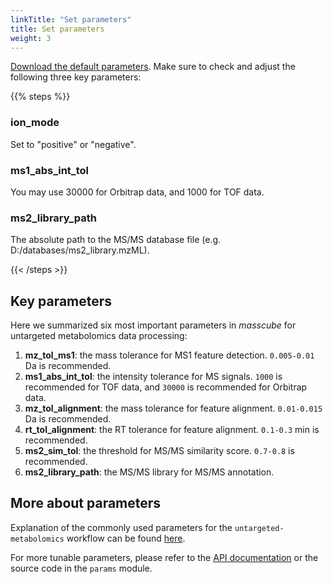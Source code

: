 ```yaml
---
linkTitle: "Set parameters"
title: Set parameters
weight: 3
---
```


[Download the default parameters](https://huaxuyu.github.io/masscube_parameters/). Make sure to check and adjust the following three key parameters:

{{% steps %}}

### ion_mode

Set to "positive" or "negative".

### ms1_abs_int_tol

You may use 30000 for Orbitrap data, and 1000 for TOF data.

### ms2_library_path

The absolute path to the MS/MS database file (e.g. D:/databases/ms2_library.mzML).

{{< /steps >}}

## Key parameters

Here we summarized six most important parameters in _masscube_ for untargeted metabolomics data processing:

1. **mz_tol_ms1**: the mass tolerance for MS1 feature detection. `0.005-0.01` Da is recommended.
2. **ms1_abs_int_tol**: the intensity tolerance for MS signals. `1000` is recommended for TOF data, and `30000` is recommended for Orbitrap data.
3. **mz_tol_alignment**: the mass tolerance for feature alignment. `0.01-0.015` Da is recommended.
4. **rt_tol_alignment**: the RT tolerance for feature alignment. `0.1-0.3` min is recommended.
5. **ms2_sim_tol**: the threshold for MS/MS similarity score. `0.7-0.8` is recommended.
6. **ms2_library_path**: the MS/MS library for MS/MS annotation.

## More about parameters

Explanation of the commonly used parameters for the `untargeted-metabolomics` workflow can be found [here](https://huaxuyu.github.io/masscube_parameters/).

For more tunable parameters, please refer to the [API documentation](/docs/api) or the source code in the `params` module.
